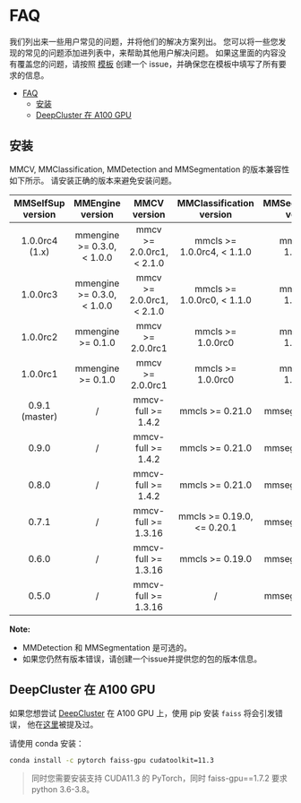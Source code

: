 # FAQ

我们列出来一些用户常见的问题，并将他们的解决方案列出。 您可以将一些您发现的常见的问题添加进列表中，来帮助其他用户解决问题。 如果这里面的内容没有覆盖您的问题，请按照 [模板](https://github.com/open-mmlab/mmselfsup/tree/master/.github/ISSUE_TEMPLATE) 创建一个 issue，并确保您在模板中填写了所有要求的信息。

- [FAQ](#faq)
  - [安装](#安装)
  - [DeepCluster 在 A100 GPU](#deepcluster-在-a100-gpu)

## 安装

MMCV, MMClassification, MMDetection and MMSegmentation 的版本兼容性如下所示。 请安装正确的版本来避免安装问题。

| MMSelfSup version |      MMEngine version       |        MMCV version        |  MMClassification version   | MMSegmentation version | MMDetection version |
| :---------------: | :-------------------------: | :------------------------: | :-------------------------: | :--------------------: | :-----------------: |
|  1.0.0rc4 (1.x)   | mmengine >= 0.3.0, \< 1.0.0 | mmcv >= 2.0.0rc1, \< 2.1.0 | mmcls >= 1.0.0rc4, \< 1.1.0 |   mmseg >= 1.0.0rc0    |  mmdet >= 3.0.0rc0  |
|     1.0.0rc3      | mmengine >= 0.3.0, \< 1.0.0 | mmcv >= 2.0.0rc1, \< 2.1.0 | mmcls >= 1.0.0rc0, \< 1.1.0 |   mmseg >= 1.0.0rc0    |  mmdet >= 3.0.0rc0  |
|     1.0.0rc2      |      mmengine >= 0.1.0      |      mmcv >= 2.0.0rc1      |      mmcls >= 1.0.0rc0      |   mmseg >= 1.0.0rc0    |  mmdet >= 3.0.0rc0  |
|     1.0.0rc1      |      mmengine >= 0.1.0      |      mmcv >= 2.0.0rc1      |      mmcls >= 1.0.0rc0      |   mmseg >= 1.0.0rc0    |  mmdet >= 3.0.0rc0  |
|  0.9.1 (master)   |              /              |     mmcv-full >= 1.4.2     |       mmcls >= 0.21.0       |    mmseg >= 0.20.2     |   mmdet >= 2.19.0   |
|       0.9.0       |              /              |     mmcv-full >= 1.4.2     |       mmcls >= 0.21.0       |    mmseg >= 0.20.2     |   mmdet >= 2.19.0   |
|       0.8.0       |              /              |     mmcv-full >= 1.4.2     |       mmcls >= 0.21.0       |    mmseg >= 0.20.2     |   mmdet >= 2.19.0   |
|       0.7.1       |              /              |    mmcv-full >= 1.3.16     | mmcls >= 0.19.0, \<= 0.20.1 |    mmseg >= 0.20.2     |   mmdet >= 2.16.0   |
|       0.6.0       |              /              |    mmcv-full >= 1.3.16     |       mmcls >= 0.19.0       |    mmseg >= 0.20.2     |   mmdet >= 2.16.0   |
|       0.5.0       |              /              |    mmcv-full >= 1.3.16     |              /              |    mmseg >= 0.20.2     |   mmdet >= 2.16.0   |

**Note:**

- MMDetection 和 MMSegmentation 是可选的。
- 如果您仍然有版本错误，请创建一个issue并提供您的包的版本信息。

## DeepCluster 在 A100 GPU

如果您想尝试 [DeepCluster](https://github.com/open-mmlab/mmselfsup/blob/master/configs/selfsup/deepcluster/README.md) 在 A100 GPU 上，使用 pip 安装 `faiss` 将会引发错误，
他在[这里](https://github.com/facebookresearch/faiss/issues/2076)被提及过。

请使用 conda 安装：

```bash
conda install -c pytorch faiss-gpu cudatoolkit=11.3
```

> 同时您需要安装支持 CUDA11.3 的 PyTorch，同时 faiss-gpu==1.7.2 要求 python 3.6-3.8。
